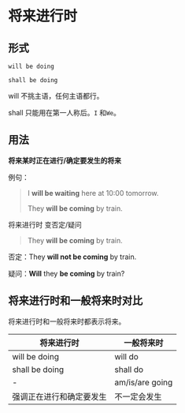 # 将来进行时



## 形式

```
will be doing
```

```
shall be doing
```

will 不挑主语，任何主语都行。

shall 只能用在第一人称后。`I` 和`We`。



## 用法

**将来某时正在进行/确定要发生的将来**

例句：

> I **will be waiting** here at 10:00 tomorrow.
>
> They **will be coming** by train.



将来进行时 变否定/疑问

> They **will be coming** by train.

否定：They **will not be coming** by train.

疑问：**Will** they **be coming** by train?





## 将来进行时和一般将来时对比

将来进行时和一般将来时都表示将来。

| 将来进行时               | 一般将来时      |
| ------------------------ | --------------- |
| will be doing            | will do         |
| shall be doing           | shall do        |
| -                        | am/is/are going |
| 强调正在进行和确定要发生 | 不一定会发生    |





